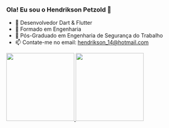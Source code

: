 ### Ola! Eu sou o Hendrikson Petzold 👋

- 🌱 Desenvolvedor Dart & Flutter
- 💼 Formado em Engenharia
- 💼 Pós-Graduado em Engenharia de Segurança do Trabalho
- 📫 Contate-me no email: hendrikson_14@hotmail.com

<div >
  <a href="https://github.com/hendriksonpetzold">
  <img height="180em" src="https://github-readme-stats.vercel.app/api?username=hendriksonpetzold&show_icons=true&theme=github_dark&include_all_commits=true&count_private=true"/>
  <img height="180em" src="https://github-readme-stats.vercel.app/api/top-langs/?username=hendriksonpetzold&layout=compact&langs_count=7&theme=github_dark"/>
</div>

